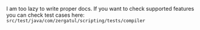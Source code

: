 I am too lazy to write proper docs.
If you want to check supported features you can check test cases here: 
`src/test/java/com/zergatul/scripting/tests/compiler`